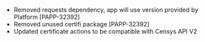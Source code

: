 * Removed requests dependency, app will use version provided by Platform [PAPP-32392]
* Removed unused certifi package [PAPP-32392]
* Updated certificate actions to be compatible with Censys API V2